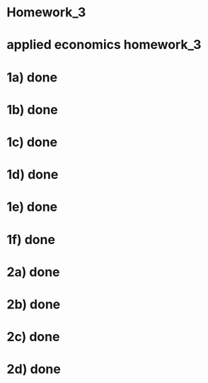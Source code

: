 # Homework_3

# applied economics homework_3

# 1a) done
# 1b) done
# 1c) done
# 1d) done
# 1e) done
# 1f) done

# 2a) done
# 2b) done
# 2c) done
# 2d) done
